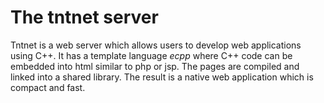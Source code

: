 The tntnet server
=================

Tntnet is a web server which allows users to develop web applications using C++.
It has a template language <i>ecpp</i> where C++ code can be embedded into html
similar to php or jsp. The pages are compiled and linked into a shared library.
The result is a native web application which is compact and fast.
